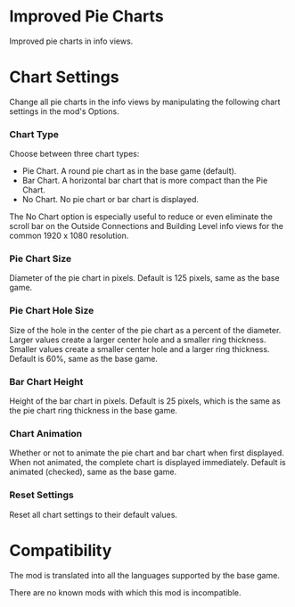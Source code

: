 ﻿# Improved Pie Charts

Improved pie charts in info views.

# Chart Settings
Change all pie charts in the info views by manipulating the following chart settings in the mod's Options.

### Chart Type
Choose between three chart types:
- Pie Chart.  A round pie chart as in the base game (default).
- Bar Chart.  A horizontal bar chart that is more compact than the Pie Chart.
- No Chart.  No pie chart or bar chart is displayed.

The No Chart option is especially useful to reduce or even eliminate the scroll bar on
the Outside Connections and Building Level info views for the common 1920 x 1080 resolution.

### Pie Chart Size
Diameter of the pie chart in pixels.
Default is 125 pixels, same as the base game.

### Pie Chart Hole Size
Size of the hole in the center of the pie chart as a percent of the diameter.
Larger values create a larger center hole and a smaller ring thickness.
Smaller values create a smaller center hole and a larger ring thickness.
Default is 60%, same as the base game.

### Bar Chart Height
Height of the bar chart in pixels.
Default is 25 pixels, which is the same as the pie chart ring thickness in the base game.

### Chart Animation
Whether or not to animate the pie chart and bar chart when first displayed.
When not animated, the complete chart is displayed immediately.
Default is animated (checked), same as the base game.

### Reset Settings
Reset all chart settings to their default values.

# Compatibility
The mod is translated into all the languages supported by the base game.

There are no known mods with which this mod is incompatible.
